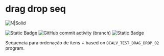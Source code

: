 # drag drop seq

![N|Solid](img/sap-abap.jpeg)

![Static Badge](https://img.shields.io/badge/development-abap-blue)
![GitHub commit activity (branch)](https://img.shields.io/github/commit-activity/t/edmilson-nascimento/drag-drop-seq)
![Static Badge](https://img.shields.io/badge/murilo.borges-abap-lime)


Sequencia para ordenação de itens
+
based on `BCALV_TEST_DRAG_DROP_02` program.